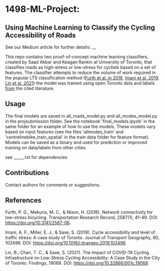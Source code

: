 # 1498-ML-Project: 
## Using Machine Learning to Classify the Cycling Accessibility of Roads

See our Medium article for further details: __

This repo contains two proof-of-concept machine learning classifiers, created by Saad Akbar and Keagan Rankin at University of Toronto, that classifies roads as high-stress or low-stress for cyclists based on a set of features. The classifier attempts to reduce the volume of work required in the popular LTS classification method ([Furth et al. in 2016](https://journals.sagepub.com/doi/pdf/10.3141/2587-06), [Imani et al. 2019](https://journals.sagepub.com/doi/10.3141/2587-06), [Lin et al. 2021](https://findingspress.org/article/19069-the-impact-of-covid-19-cycling-infrastructure-on-low-stress-cycling-accessibility-a-case-study-in-the-city-of-toronto)) the model was trained using open Toronto data and labels [from](https://github.com/lin-bo/Toronto_LTS_network) the cited literature.

## Usage
The final models are saved in all_roads_model.py and all_modes_model.py in the projsubmission folder. See the notebook 'final_models.ipynb' in the same folder for an example of how to use the models. These models vary based on input features (see the files 'allmodes_train' and 'centrelinebike_train_spatial' in the train data folder for feature format). Models can be saved as a binary and used for prediciton or improved training on data/labels from other cities.

see _____.txt for dependencies

## Contributions
Contact authors for comments or suggestions.

## References
Furth, P. G., Mekuria, M. C., & Nixon, H. (2016). Network connectivity for low-stress bicycling. Transportation Research Record, 2587(1), 41-49. DOI: https://doi.org/10.3141/2587-06.

Imani, A. F., Miller, E. J., & Saxe, S. (2019). Cycle accessibility and level of traffic stress: A case study of Toronto. Journal of Transport Geography, 80, 102496. DOI: https://doi.org/10.1016/j.jtrangeo.2019.102496.

Lin, B., Chan, T. C., & Saxe, S. (2021). The Impact of COVID-19 Cycling Infrastructure on Low-Stress Cycling Accessibility: A Case Study in the City of Toronto. Findings, 19069. DOI: https://doi.org/10.32866/001c.19069.
